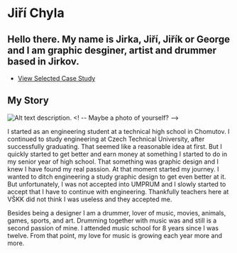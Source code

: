 # Jiří Chyla

## Hello there. My name is Jirka, Jiří, Jiřík or George and I am graphic desginer, artist and drummer based in Jirkov.


- [View Selected Case Study](case-study.md) <!-- A link to your case study -->

## My Story

![Alt text description.](DSC_3588.jpg) <! -- Maybe a photo of yourself? -->

I started as an engineering student at a technical high school in Chomutov. I continued to study engineering at Czech Technical University, after successfully graduating. That seemed like a reasonable idea at first. But I quickly started to get better and earn money at something I started to do in my senior year of high school. That something was graphic design and I knew I have found my real passion. At that moment started my journey. I wanted to ditch engineering a study graphic design to get even better at it. But unfortunately, I was not accepted into UMPRUM and I slowly started to accept that I have to continue with engineering. Thankfully teachers here at VŠKK did not think I was useless and they accepted me.

Besides being a designer I am a drummer, lover of music, movies, animals, games, sports, and art. Drumming together with music was and still is a second passion of mine. I attended music school for 8 years since I was twelve. From that point, my love for music is growing each year more and more. 

